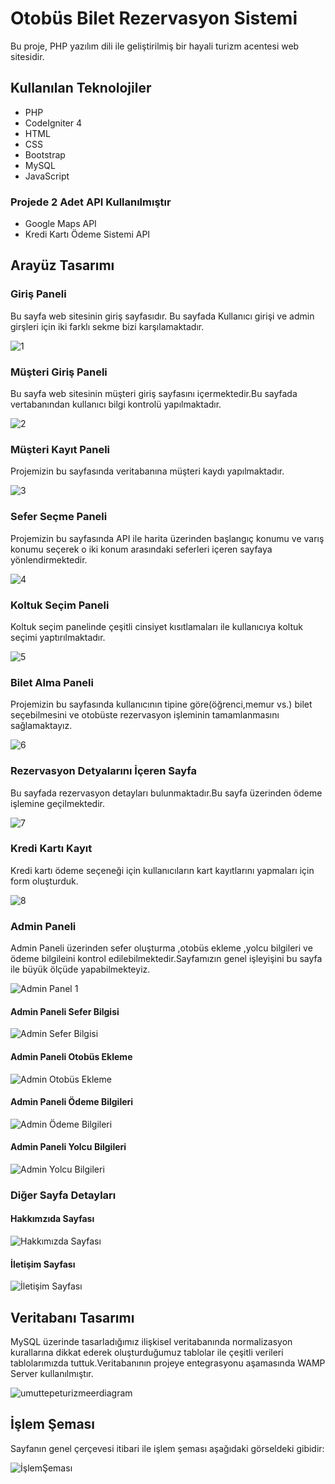 # Otobüs Bilet Rezervasyon Sistemi 

Bu proje, PHP yazılım dili ile geliştirilmiş bir hayali turizm acentesi web sitesidir.

## Kullanılan Teknolojiler

- PHP
- CodeIgniter 4
- HTML
- CSS
- Bootstrap
- MySQL
- JavaScript
### Projede 2 Adet API Kullanılmıştır
- Google Maps API
- Kredi Kartı Ödeme Sistemi API




## Arayüz Tasarımı

### Giriş Paneli
Bu sayfa web sitesinin giriş sayfasıdır. Bu sayfada Kullanıcı girişi ve admin girşleri için iki farklı sekme bizi karşılamaktadır.

![1](https://github.com/aysegulcaglayan/bus-booking-web-application/assets/89272211/3bdc95db-050f-4146-8aab-11322e92e891)

### Müşteri Giriş Paneli
Bu sayfa web sitesinin müşteri giriş sayfasını içermektedir.Bu sayfada vertabanından kullanıcı bilgi kontrolü yapılmaktadır.

![2](https://github.com/aysegulcaglayan/bus-booking-web-application/assets/89272211/ef3a1f27-e5af-42d0-9c83-95f94a3aa528)


### Müşteri Kayıt Paneli
Projemizin bu sayfasında veritabanına müşteri kaydı yapılmaktadır.

![3](https://github.com/aysegulcaglayan/bus-booking-web-application/assets/89272211/797daac3-a7c5-409d-80ac-ac6b84579eff)


### Sefer Seçme Paneli
Projemizin bu sayfasında API ile harita üzerinden başlangıç konumu ve varış konumu seçerek o iki konum arasındaki seferleri içeren sayfaya yönlendirmektedir.

![4](https://github.com/aysegulcaglayan/bus-booking-web-application/assets/89272211/098f3db4-7eb1-4665-874f-84b48b86e494)


### Koltuk Seçim Paneli
Koltuk seçim panelinde çeşitli cinsiyet kısıtlamaları ile kullanıcıya koltuk seçimi yaptırılmaktadır.

![5](https://github.com/aysegulcaglayan/bus-booking-web-application/assets/89272211/740d1c57-8fcf-42b5-a080-8de83c9e5043)

### Bilet Alma Paneli
Projemizin bu sayfasında kullanıcının tipine göre(öğrenci,memur vs.) bilet seçebilmesini ve otobüste rezervasyon işleminin tamamlanmasını sağlamaktayız.

![6](https://github.com/aysegulcaglayan/bus-booking-web-application/assets/89272211/0d6628f0-5aa3-4de4-8610-7868d3b6cd29)


### Rezervasyon Detyalarını İçeren Sayfa
Bu sayfada rezervasyon detayları bulunmaktadır.Bu sayfa üzerinden ödeme işlemine geçilmektedir.


![7](https://github.com/aysegulcaglayan/bus-booking-web-application/assets/89272211/2365a421-6a47-4795-9ac6-e0c2b094ea08)



### Kredi Kartı Kayıt
Kredi kartı ödeme seçeneği için kullanıcıların kart kayıtlarını yapmaları için form oluşturduk.


![8](https://github.com/aysegulcaglayan/bus-booking-web-application/assets/89272211/f39a380c-5e4b-4e7e-9c50-fd2b5a1a0e86)


### Admin Paneli
Admin Paneli üzerinden sefer oluşturma ,otobüs ekleme ,yolcu bilgileri ve ödeme bilgileini kontrol edilebilmektedir.Sayfamızın genel işleyişini bu sayfa ile büyük ölçüde yapabilmekteyiz.


![Admin Panel 1](https://github.com/aysegulcaglayan/bus-booking-web-application/assets/89272211/b2e3dfcd-3d00-40b5-ac16-f12642c67450)



#### Admin Paneli Sefer Bilgisi


![Admin Sefer Bilgisi](https://github.com/aysegulcaglayan/bus-booking-web-application/assets/89272211/fe7f9759-9a44-4a04-b5c5-77f45cdee056)


#### Admin Paneli Otobüs Ekleme


![Admin Otobüs Ekleme](https://github.com/aysegulcaglayan/bus-booking-web-application/assets/89272211/3f053bfd-e3a2-4c08-8565-8bd93a3d8d11)


#### Admin Paneli Ödeme Bilgileri


![Admin Ödeme Bilgileri](https://github.com/aysegulcaglayan/bus-booking-web-application/assets/89272211/ac0ae008-c90b-4592-bb23-a7981e58459b)



#### Admin Paneli Yolcu Bilgileri


![Admin Yolcu Bilgileri](https://github.com/aysegulcaglayan/bus-booking-web-application/assets/89272211/a7092b26-7170-4f12-8d83-483fc93ea431)


### Diğer Sayfa Detayları


#### Hakkımzıda Sayfası


![Hakkımızda Sayfası](https://github.com/aysegulcaglayan/bus-booking-web-application/assets/89272211/1203fc9d-78fb-4d08-9f21-ac4a32a096df)


#### İletişim Sayfası


![İletişim Sayfası](https://github.com/aysegulcaglayan/bus-booking-web-application/assets/89272211/fa2f7f66-43e5-425c-8aed-d54091da9e35)





## Veritabanı Tasarımı
MySQL üzerinde tasarladığımız ilişkisel veritabanında normalizasyon kurallarına dikkat ederek oluşturduğumuz tablolar ile çeşitli verileri tablolarımızda tuttuk.Veritabanının projeye entegrasyonu aşamasında WAMP Server kullanılmıştır.

![umuttepeturizmeerdiagram](https://github.com/aysegulcaglayan/bus-booking-web-application/assets/89272211/b7dcf260-b2db-41a3-9b01-dc3b04b1c134)




## İşlem Şeması
Sayfanın genel çerçevesi itibari ile işlem şeması aşağıdaki görseldeki gibidir:

![İşlemŞeması](https://github.com/aysegulcaglayan/bus-booking-web-application/assets/89272211/9bb95b57-e987-41cc-826b-44b26175fa67)


